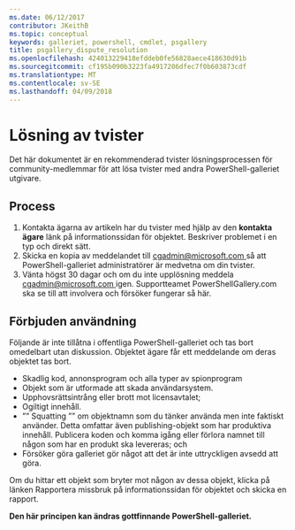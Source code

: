 ```yaml
---
ms.date: 06/12/2017
contributor: JKeithB
ms.topic: conceptual
keywords: galleriet, powershell, cmdlet, psgallery
title: psgallery_dispute_resolution
ms.openlocfilehash: 424013229418efddeb0fe56828aece418630d91b
ms.sourcegitcommit: cf195b090b3223fa4917206dfec7f0b603873cdf
ms.translationtype: MT
ms.contentlocale: sv-SE
ms.lasthandoff: 04/09/2018
---
```

# <a name="dispute-resolution"></a>Lösning av tvister

Det här dokumentet är en rekommenderad tvister lösningsprocessen för community-medlemmar för att lösa tvister med andra PowerShell-galleriet utgivare.

## <a name="process"></a>Process

1. Kontakta ägarna av artikeln har du tvister med hjälp av den **kontakta ägare** länk på informationssidan för objektet.
Beskriver problemet i en typ och direkt sätt.
2. Skicka en kopia av meddelandet till [ cgadmin@microsoft.com ](mailto:cgadmin@microsoft.com) så att PowerShell-galleriet administratörer är medvetna om din tvister.
3. Vänta högst 30 dagar och om du inte upplösning meddela [ cgadmin@microsoft.com ](mailto:cgadmin@microsoft.com) igen.
Supportteamet PowerShellGallery.com ska se till att involvera och försöker fungerar så här.


## <a name="prohibited-use"></a>Förbjuden användning

Följande är inte tillåtna i offentliga PowerShell-galleriet och tas bort omedelbart utan diskussion.  Objektet ägare får ett meddelande om deras objektet tas bort.

- Skadlig kod, annonsprogram och alla typer av spionprogram
- Objekt som är utformade att skada användarsystem.
- Upphovsrättsintrång eller brott mot licensavtalet;
- Ogiltigt innehåll.
- ”” Squatting ”” om objektnamn som du tänker använda men inte faktiskt använder. Detta omfattar även publishing-objekt som har produktiva innehåll.
Publicera koden och komma igång eller förlora namnet till någon som har en produkt ska levereras; och
- Försöker göra galleriet gör något att det är inte uttryckligen avsedd att göra.


Om du hittar ett objekt som bryter mot någon av dessa objekt, klicka på länken Rapportera missbruk på informationssidan för objektet och skicka en rapport.

**Den här principen kan ändras gottfinnande PowerShell-galleriet.**